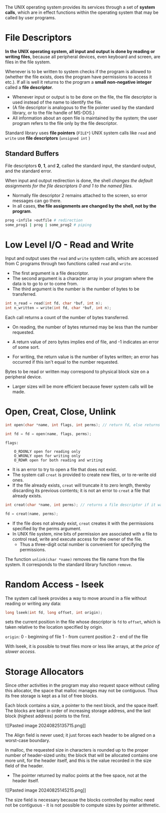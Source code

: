 
The UNIX operating system provides its services through a set of **system calls**, which are in effect functions within the operating system that may be called by user programs.
# File Descriptors

**In the UNIX operating system, all input and output is done by reading or writing files**, because all peripheral devices, even keyboard and screen, are files in the file system.

Whenever is to be written to system checks if the program is allowed to (whether the file exists, does the program have permissions to access it etc.). If all is well it returns to the program a **small non-negative integer** called a **file descriptor**.
- Whenever input or output is to be done on the file, the file descriptor is used instead of the name to identify the file.
- (A file descriptor is analogous to the file pointer used by the standard library, or to the file handle of MS-DOS.)
- All information about an open file is maintained by the system; the user program refers to the file only by the file descriptor.

Standard library uses **file pointers** (`FILE*`)
UNIX system calls like `read` and `write` use **file descriptors** (`unsigned int` )
## Standard Buffers

File descriptors **0**, **1**, and **2**, called the standard input, the standard output, and the standard error.

When input and output redirection is done, the shell *changes the default assignments for the file descriptors 0 and 1 to the named files*.
- Normally file descriptor 2 remains attached to the screen, so error messages can go there.
- In all cases, **the file assignments are changed by the shell, not by the program**.

```bash
prog <infile >outfile # redirection
some_prog1 | prog | some_prog2 # piping
```

# Low Level I/O - Read and Write

Input and output uses the `read` and `write` system calls, which are accessed from C programs through two functions called `read` and `write`.

- The first argument is a file descriptor.
- The second argument is a character array in your program where the data is to go to or to come from. 
- The third argument is the number is the number of bytes to be transferred.

```c
int n_read = read(int fd, char *buf, int n);
int n_written = write(int fd, char *buf, int n);
```

Each call returns a count of the number of bytes transferred.
- On reading, the number of bytes returned may be less than the number requested.
- A return value of zero bytes implies end of file, and -1 indicates an error of some sort.

- For writing, the return value is the number of bytes written; an error has occurred if this isn't equal to the number requested.

Bytes to be read or written may correspond to physical block size on a peripheral device.
- Larger sizes will be more efficient because fewer system calls will be made.
# Open, Creat, Close, Unlink


```c
int open(char *name, int flags, int perms); // return fd, else returns -1 if any error occurs

int fd = fd = open(name, flags, perms);
```

```
flags:

	O_RDONLY open for reading only
	O_WRONLY open for writing only
	O_RDWR open for both reading and writing
```

- It is an error to try to open a file that does not exist.
- The system call `creat` is provided to create new files, or to re-write old ones.
 - If the file already exists, `creat` will truncate it to zero length, thereby discarding its previous contents; it is not an error to `creat` a file that already exists.

```c
int creat(char *name, int perms); // returns a file descriptor if it was able to create the file, and -1 if not

fd = creat(name, perms);
```

- If the file does not already exist, `creat` creates it with the permissions specified by the perms argument.
- In UNIX file system, nine bits of permission are associated with a file to control read, write and execute access for the owner of the file.
  - Thus a three-digit octal number is convenient for specifying the permissions.

The function `unlink(char *name)` removes the file name from the file system. It
corresponds to the standard library function `remove`.

# Random Access - lseek

The system call lseek provides a way to move around in a file without reading or writing any data:

```c
long lseek(int fd, long offset, int origin);
```

sets the current position in the file whose descriptor is `fd` to `offset`, which is taken relative to the location specified by origin.

`origin`:
	0 - beginning of file
	1 - from current position
	2 - end of the file

With lseek, it is possible to treat files more or less like arrays, at the *price of slower access*.

# Storage Allocators

Since other activities in the program may also request space without calling this allocator, the space that malloc manages may not be contiguous. Thus its free storage is kept as a list of free blocks.

Each block contains a size, a pointer to the next block, and the space itself. The blocks are kept in order of increasing storage address, and the last block (highest address) points to the first.

![[Pasted image 20240825135715.png]]

The Align field is never used; it just forces each header to be aligned on a worst-case
boundary.

In malloc, the requested size in characters is rounded up to the proper number of header-sized units; the block that will be allocated contains one more unit, for the header itself, and this is the value recorded in the size field of the header.
- The pointer returned by malloc points at the free space, not at the header itself.

![[Pasted image 20240825145215.png]]

The size field is necessary because the blocks controlled by malloc need not be contiguous - it is not possible to compute sizes by pointer arithmetic.



